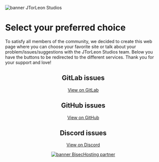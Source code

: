 ![banner JTorLeon Studios](https://gitlab.com/scs_torleon/hub-awesome-dungeon/-/raw/main/assets/BH_JTL_Header2.png)

# Select your preferred choice

To satisfy all members of the community, we decided to create this web page where you can choose your favorite site or talk about your problem/issues/suggestions with the JTorLeon Studios team. Below you have the buttons to be redirected to the different services. Thank you for your support and love!

<div style="text-align:center">

  <p align="center"> 
    <h2>GitLab issues</h2>
    <a href="https://github.com/jtorleonstudios/JTorleon" class="btn" title="Open the redirection to GitLab website">
      View on GitLab
    </a>
    <br>
  </p>

  <p align="center"> 
    <h2>GitHub issues</h2>
    <a href="https://github.com/jtorleonstudios/JTorleon" class="btn" title="Open the redirection to GitHub website">
      View on GitHub
    </a>
    <br>
  </p>

  <p align="center"> 
    <h2>Discord issues</h2>
    <a href="https://github.com/jtorleonstudios/JTorleon" class="btn" title="Open the redirection to discord server">
      View on Discord
    </a>
    <br>
  </p>

  <p align="center">
    <a href="banner BisecHosting partner" title="https://www.bisecthosting.com/jtlelisa"><img src="https://gitlab.com/scs_torleon/hub-awesome-dungeon/-/raw/main/assets/bisec.png" alt="banner BisecHosting partner"/></a>
  </p>
  
</div>
 
